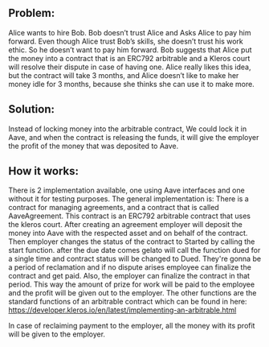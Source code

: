 
## Problem:

Alice wants to hire Bob.
Bob doesn’t trust Alice and Asks Alice to pay him forward.
Even though Alice trust Bob’s skills, she doesn’t trust his work ethic. So he doesn’t want to pay him forward.
Bob suggests that Alice put the money into a contract that is an ERC792 arbitrable and a Kleros court will resolve their dispute in case of having one.
Alice really likes this idea, but the contract will take 3 months, and Alice doesn’t like to make her money idle for 3 months, because she thinks she can use it to make more.


## Solution:

Instead of locking money into the arbitrable contract, We could lock it in Aave, and when the contract is releasing the funds, it will give the employer the profit of the money that was deposited to Aave.

## How it works:

There is 2 implementation available, one using Aave interfaces and one without it for testing purposes. The general implementation is: There is a contract for managing agreements, and a contract that is called AaveAgreement.
This contract is an ERC792 arbitrable contract that uses the kleros court. After creating an agreement employer will deposit the money into Aave with the respected asset and on behalf of the contract. Then employer changes the status of the contract to Started by calling the start function.
after the due date comes gelato will call the function dued for a single time and contract status will be changed to Dued.
They're gonna be a period of reclamation and if no dispute arises employee can finalize the contract and get paid. Also, the employer can finalize the contract in that period. This way the amount of prize for work will be paid to the employee and the profit will be given out to the employer.
The other functions are the standard functions of an arbitrable contract which can be found in here:
https://developer.kleros.io/en/latest/implementing-an-arbitrable.html

In case of reclaiming payment to the employer, all the money with its profit will be given to the employer.
